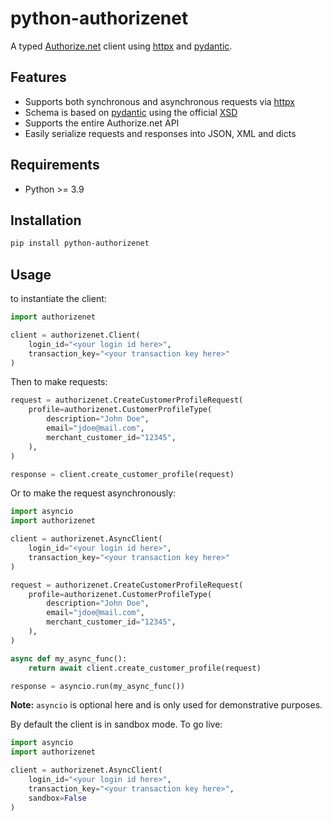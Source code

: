 # python-authorizenet

A typed [Authorize.net][0] client using [httpx][1] and [pydantic][2].

## Features

- Supports both synchronous and asynchronous requests via [httpx][1]
- Schema is based on [pydantic][2] using the official [XSD][3]
- Supports the entire Authorize.net API
- Easily serialize requests and responses into JSON, XML and dicts

## Requirements

- Python >= 3.9

## Installation

```bash
pip install python-authorizenet
```

## Usage

to instantiate the client:

```python
import authorizenet

client = authorizenet.Client(
    login_id="<your login id here>",
    transaction_key="<your transaction key here>"
)
```

Then to make requests:

```python
request = authorizenet.CreateCustomerProfileRequest(
    profile=authorizenet.CustomerProfileType(
        description="John Doe",
        email="jdoe@mail.com",
        merchant_customer_id="12345",
    ),
)

response = client.create_customer_profile(request)
```

Or to make the request asynchronously:

```python
import asyncio
import authorizenet

client = authorizenet.AsyncClient(
    login_id="<your login id here>",
    transaction_key="<your transaction key here>"
)

request = authorizenet.CreateCustomerProfileRequest(
    profile=authorizenet.CustomerProfileType(
        description="John Doe",
        email="jdoe@mail.com",
        merchant_customer_id="12345",
    ),
)

async def my_async_func():
    return await client.create_customer_profile(request)

response = asyncio.run(my_async_func())
```

**Note:** `asyncio` is optional here and is only used for demonstrative purposes.

By default the client is in sandbox mode. To go live:

```python
import asyncio
import authorizenet

client = authorizenet.AsyncClient(
    login_id="<your login id here>",
    transaction_key="<your transaction key here>",
    sandbox=False
)
```

[0]: https://developer.authorize.net/api/reference/index.html
[1]: https://www.python-httpx.org
[2]: https://docs.pydantic.dev/latest/
[3]: https://api.authorize.net/xml/v1/schema/anetapischema.xsd
